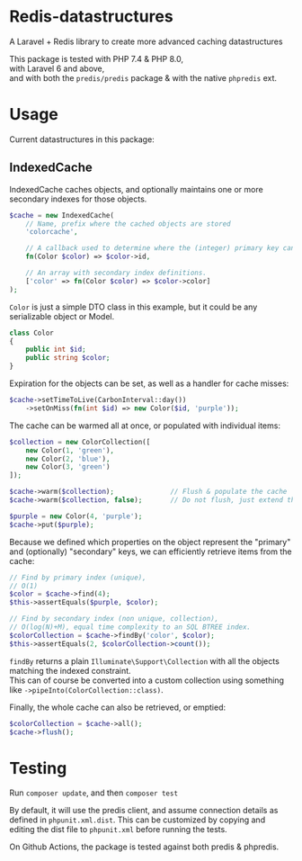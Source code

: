 # Redis-datastructures
A Laravel + Redis library to create more advanced caching datastructures

This package is tested with PHP 7.4 & PHP 8.0,  
with Laravel 6 and above,  
and with both the `predis/predis` package & with the native `phpredis` ext.

# Usage

Current datastructures in this package:

## IndexedCache

IndexedCache caches objects, and optionally maintains one or more secondary indexes for those objects.

```php
$cache = new IndexedCache(
    // Name, prefix where the cached objects are stored
    'colorcache',

    // A callback used to determine where the (integer) primary key can be found on the object
    fn(Color $color) => $color->id,

    // An array with secondary index definitions.
    ['color' => fn(Color $color) => $color->color]
);
```

`Color` is just a simple DTO class in this example, but it could be any serializable object or Model.

```php
class Color
{
    public int $id;
    public string $color;
}
```

Expiration for the objects can be set, as well as a handler for cache misses:

```php
$cache->setTimeToLive(CarbonInterval::day())
    ->setOnMiss(fn(int $id) => new Color($id, 'purple'));
```

The cache can be warmed all at once, or populated with individual items:

```php
$collection = new ColorCollection([
    new Color(1, 'green'),
    new Color(2, 'blue'),
    new Color(3, 'green')
]);

$cache->warm($collection);              // Flush & populate the cache
$cache->warm($collection, false);       // Do not flush, just extend the cache with missing items

$purple = new Color(4, 'purple');
$cache->put($purple); 
```

Because we defined which properties on the object represent the "primary" and (optionally) "secondary" keys, we can efficiently retrieve items from the cache:

```php
// Find by primary index (unique),
// O(1)
$color = $cache->find(4);
$this->assertEquals($purple, $color);

// Find by secondary index (non unique, collection),
// O(log(N)+M), equal time complexity to an SQL BTREE index.
$colorCollection = $cache->findBy('color', $color);
$this->assertEquals(2, $colorCollection->count());
```

`findBy` returns a plain `Illuminate\Support\Collection` with all the objects matching the indexed constraint.  
This can of course be converted into a custom collection using something like `->pipeInto(ColorCollection::class)`.

Finally, the whole cache can also be retrieved, or emptied:
```php
$colorCollection = $cache->all();
$cache->flush();
```



# Testing
Run `composer update`, and then `composer test`

By default, it will use the predis client, and assume connection details as defined in `phpunit.xml.dist`.
This can be customized by copying and editing the dist file to `phpunit.xml` before running the tests.

On Github Actions, the package is tested against both predis & phpredis. 
